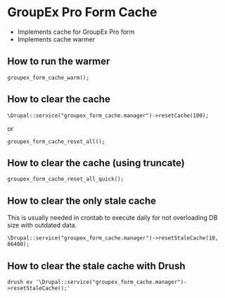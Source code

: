 # GroupEx Pro Form Cache

  * Implements cache for GroupEx Pro form
  * Implements cache warmer
  
## How to run the warmer

``groupex_form_cache_warm();``

## How to clear the cache

``\Drupal::service("groupex_form_cache.manager")->resetCache(100);``

or

``groupex_form_cache_reset_all();``

## How to clear the cache (using truncate)

``groupex_form_cache_reset_all_quick();``

## How to clear the only stale cache

This is usually needed in crontab to execute daily for not overloading DB size with outdated data.

``\Drupal::service("groupex_form_cache.manager")->resetStaleCache(10, 86400);``

## How to clear the stale cache with Drush

``drush ev '\Drupal::service("groupex_form_cache.manager")->resetStaleCache();'``
